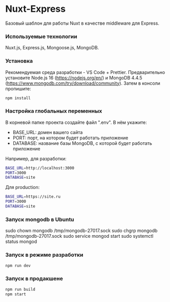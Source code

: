 # Nuxt-Express

Базовый шаблон для работы Nuxt в качестве middleware для Express.

### Используемые технологии

Nuxt.js, Express.js, Mongoose.js, MongoDB.

### Установка

Рекомендуемая среда разработки - VS Code + Prettier.
Предварительно установите Node.js 16 (https://nodejs.org/en/) и MongoDB 4.4.5 (https://www.mongodb.com/try/download/community).
Затем в консоли пропишите:

```bash
npm install
```

### Настройка глобальных переменных

В корневой папке проекта создайте файл ".env". В нём укажите:

- BASE_URL: домен вашего сайта
- PORT: порт, на котором будет работать приложение
- DATABASE: название базы MongoDB, с которой будет работать приложение

Например, для разработки:

```bash
BASE_URL=http://localhost:3000
PORT=3000
DATABASE=site
```

Для production:

```bash
BASE_URL=https://site.ru
PORT=3000
DATABASE=site
```
### Запуск mongodb в Ubuntu 

sudo chown mongodb /tmp/mongodb-27017.sock
sudo chgrp mongodb /tmp/mongodb-27017.sock
sudo service mongod start
sudo systemctl status mongod

### Запуск в режиме разработки

```bash
npm run dev
```

### Запуск в продакшене

```bash
npm run build
npm start
```
